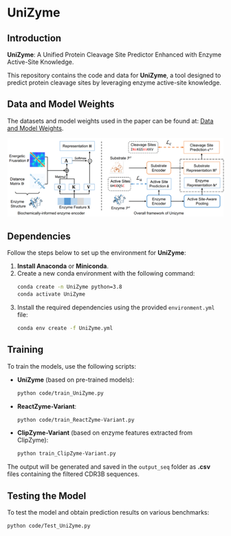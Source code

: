 # UniZyme

## Introduction
**UniZyme**: A Unified Protein Cleavage Site Predictor Enhanced with Enzyme Active-Site Knowledge.

This repository contains the code and data for **UniZyme**, a tool designed to predict protein cleavage sites by leveraging enzyme active-site knowledge.

## Data and Model Weights
The datasets and model weights used in the paper can be found at: [Data and Model Weights](https://zenodo.org/records/14795708).

![UniZyme Framework](framework.png)

## Dependencies
Follow the steps below to set up the environment for **UniZyme**:

1. **Install Anaconda** or **Miniconda**.
2. Create a new conda environment with the following command:
    ```bash
    conda create -n UniZyme python=3.8
    conda activate UniZyme
    ```
3. Install the required dependencies using the provided `environment.yml` file:
    ```bash
    conda env create -f UniZyme.yml
    ```

## Training
To train the models, use the following scripts:

- **UniZyme** (based on pre-trained models):
    ```bash
    python code/train_UniZyme.py
    ```
- **ReactZyme-Variant**:
    ```bash
    python code/train_ReactZyme-Variant.py
    ```
- **ClipZyme-Variant** (based on enzyme features extracted from ClipZyme):
    ```bash
    python train_ClipZyme-Variant.py
    ```

The output will be generated and saved in the `output_seq` folder as **.csv** files containing the filtered CDR3B sequences.

## Testing the Model
To test the model and obtain prediction results on various benchmarks:
```bash
python code/Test_UniZyme.py
